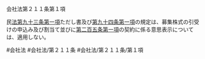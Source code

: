 会社法第２１１条第１項

民[法第九十三条第一項](会社法＿＿＿＿第９３条第１項)ただし書及び[第九十四条第一項](会社法＿＿＿＿第９４条第１項)の規定は、募集株式の引受けの申込み及び割当て並びに[第二百五条第一項](会社法＿＿＿＿第２０５条第１項)の契約に係る意思表示については、適用しない。

#会社法
#会社法/第２１１条
#会社法/第２１１条/第１項
